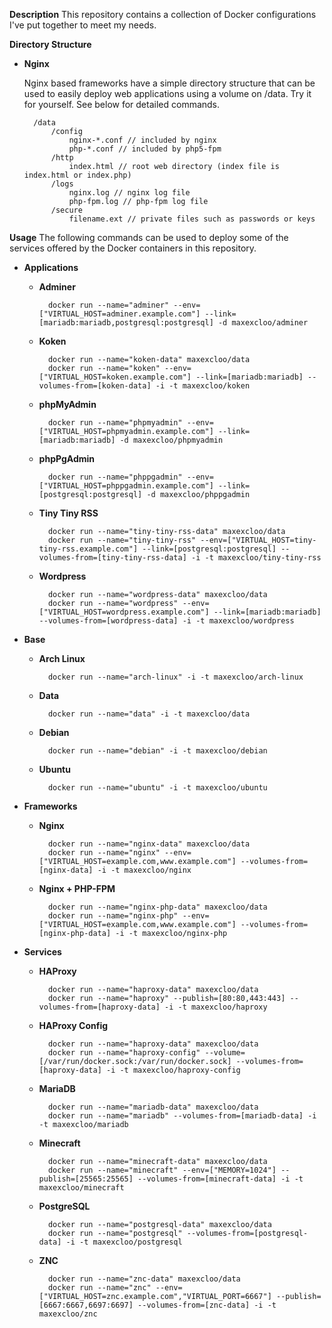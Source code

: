 **Description**
This repository contains a collection of Docker configurations I've put together to meet my needs.

**Directory Structure**

- **Nginx**

    Nginx based frameworks have a simple directory structure that can be used to easily deploy web applications using a volume on /data. Try it for yourself. See below for detailed commands.

        /data
            /config
                nginx-*.conf // included by nginx
                php-*.conf // included by php5-fpm
            /http
                index.html // root web directory (index file is index.html or index.php)
            /logs
                nginx.log // nginx log file
                php-fpm.log // php-fpm log file
            /secure
                filename.ext // private files such as passwords or keys

**Usage**
The following commands can be used to deploy some of the services offered by the Docker containers in this repository.

- **Applications**

    - **Adminer**

            docker run --name="adminer" --env=["VIRTUAL_HOST=adminer.example.com"] --link=[mariadb:mariadb,postgresql:postgresql] -d maxexcloo/adminer

    - **Koken**

            docker run --name="koken-data" maxexcloo/data
            docker run --name="koken" --env=["VIRTUAL_HOST=koken.example.com"] --link=[mariadb:mariadb] --volumes-from=[koken-data] -i -t maxexcloo/koken

    - **phpMyAdmin**

            docker run --name="phpmyadmin" --env=["VIRTUAL_HOST=phpmyadmin.example.com"] --link=[mariadb:mariadb] -d maxexcloo/phpmyadmin

    - **phpPgAdmin**

            docker run --name="phppgadmin" --env=["VIRTUAL_HOST=phppgadmin.example.com"] --link=[postgresql:postgresql] -d maxexcloo/phppgadmin

    - **Tiny Tiny RSS**

            docker run --name="tiny-tiny-rss-data" maxexcloo/data
            docker run --name="tiny-tiny-rss" --env=["VIRTUAL_HOST=tiny-tiny-rss.example.com"] --link=[postgresql:postgresql] --volumes-from=[tiny-tiny-rss-data] -i -t maxexcloo/tiny-tiny-rss

    - **Wordpress**

            docker run --name="wordpress-data" maxexcloo/data
            docker run --name="wordpress" --env=["VIRTUAL_HOST=wordpress.example.com"] --link=[mariadb:mariadb] --volumes-from=[wordpress-data] -i -t maxexcloo/wordpress

- **Base**

    - **Arch Linux**

            docker run --name="arch-linux" -i -t maxexcloo/arch-linux

    - **Data**

            docker run --name="data" -i -t maxexcloo/data

    - **Debian**

            docker run --name="debian" -i -t maxexcloo/debian

    - **Ubuntu**

            docker run --name="ubuntu" -i -t maxexcloo/ubuntu

- **Frameworks**

    - **Nginx**

            docker run --name="nginx-data" maxexcloo/data
            docker run --name="nginx" --env=["VIRTUAL_HOST=example.com,www.example.com"] --volumes-from=[nginx-data] -i -t maxexcloo/nginx

    - **Nginx + PHP-FPM**

            docker run --name="nginx-php-data" maxexcloo/data
            docker run --name="nginx-php" --env=["VIRTUAL_HOST=example.com,www.example.com"] --volumes-from=[nginx-php-data] -i -t maxexcloo/nginx-php

- **Services**

    - **HAProxy**

            docker run --name="haproxy-data" maxexcloo/data
            docker run --name="haproxy" --publish=[80:80,443:443] --volumes-from=[haproxy-data] -i -t maxexcloo/haproxy

    - **HAProxy Config**

            docker run --name="haproxy-data" maxexcloo/data
            docker run --name="haproxy-config" --volume=[/var/run/docker.sock:/var/run/docker.sock] --volumes-from=[haproxy-data] -i -t maxexcloo/haproxy-config

    - **MariaDB**

            docker run --name="mariadb-data" maxexcloo/data
            docker run --name="mariadb" --volumes-from=[mariadb-data] -i -t maxexcloo/mariadb

    - **Minecraft**

            docker run --name="minecraft-data" maxexcloo/data
            docker run --name="minecraft" --env=["MEMORY=1024"] --publish=[25565:25565] --volumes-from=[minecraft-data] -i -t maxexcloo/minecraft

    - **PostgreSQL**

            docker run --name="postgresql-data" maxexcloo/data
            docker run --name="postgresql" --volumes-from=[postgresql-data] -i -t maxexcloo/postgresql

    - **ZNC**

            docker run --name="znc-data" maxexcloo/data
            docker run --name="znc" --env=["VIRTUAL_HOST=znc.example.com","VIRTUAL_PORT=6667"] --publish=[6667:6667,6697:6697] --volumes-from=[znc-data] -i -t maxexcloo/znc
